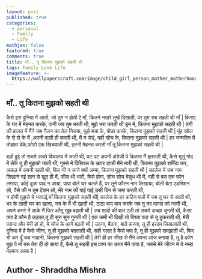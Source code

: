 ```yaml
---
layout: post
published: true
categories:
  - personal
  - Family
  - Life
mathjax: false
featured: true
comments: true
title: माँ.. तू कितना मुझको सहती थी
tags: Family Love Life
imagefeature: >-
  https://wallpaperscraft.com/image/child_girl_person_mother_motherhood_67599_1920x1080.jpg
---
```

## माँ.. तू कितना मुझको सहती थी


कैसे इस दुनिया में आती, जो तुम न होती ऐ माँ, 
कितने नखरे तुम्हें दिखाती, पर तुम सब सहती थी माँ |
किराए के घर में मेहनत करके, पानी जब तुम भरती थी, 
मुझे भरा करती थी ड्रम में, कितना मुझको सहती थी |
तंगी की हालत में मैंने जब गैलन का तेल गिराया, 
मुझे बचा के, पोछा करके, कितना मुझको सहती थी |
मुंह खोल के रो रो के मैं ,अपनी वाली ही करती थी, 
मैं न रोउं, यही सोच के, कितना मुझको सहती थी |
हर जन्मदिन में तोहफ़ा देके,फोटो एक खिचवाती थी, 
इतनी मेहनत करती माँ तू कितना मुझको सहती थी |

बड़ी हुई तो सबसे अच्छे विघालय में जाती थी, 
पट पट अपनी अंग्रेजी पे कितना मैं इतराती थी, 
कैसे भूलूं गोद में लेके तू ही मुझको जाती थी, 
गुस्से में प्रिंसिपल के ऊपर टाफी मैंने मारी थी, 
कितना तुझको शर्मिंदा कर, अकड़ में अपनी रहती थी, 
फिर भी न जाने क्यों अम्मा, कितना मुझको सहती थी |
कालेज में जब नाम लिखाने गई शान से खुद ही मैं, 
फीस थी भारी, कैसे होगा, सोच सोच बेसुध थी मैं, 
वहीं से बस एक फोन लगाया, कोई दूजा याद न आया, 
पापा बोले घर चलते हैं, पर तूने फौरन नाम लिखाया,
बोली बेटा एडमिशन लो, पैसे की न तुम टेंशन लो, 
मेरे नाम की पाई पाई,उसी दिन से जमा करती थी,  
न होगी मुझसे ये भरपाई,माँ कितना मुझको सहती थी| 
कालेज के हर कठिन पलों में जब तू घर से आती थी, 
भर के लाती घर का खाना, जम के मैं भी खाती थी, 
टाटा बाय बाय करके जब तू घर वापस को जाती थी, 
अपने कमरे में आके मैं फिर आँसू खूब बहाती थी |
जब शादी की बात उठी तो सबसे अच्छा चुनती थी, 
कैसा क्या है कौन है लड़का,तू ही सुन सुन गुनती थी |
एक कमी भी दिखी तो रिश्ता फट से तू ठुकराती थी, 
मेरी पसन्द और मेरी हां हो, ये सोच के आगे बढ़ती थी |
उठना, बैठना, बातें करना, तू ही हरदम सिखलाती थी,
दुनिया में है कैसे जीना, तू ही मुझको बतलाती थी, 
सही गलत है कैसे क्या है, तू ही मुझको समझाती थी, 
फिर भी कर दूँ जब नादानी, कितना मुझको सहती थी |
तेरी ही हर सीख से मैंने अपना आज बनाया है, 
तू है दर्पण मुझ पे माँ बस तेरा ही तो साया है, 
कैसे तू सहती इस प्रश्न का उत्तर मैंने पाया है, 
जबसे मेरे जीवन में ये नन्हा मेहमान आया है |

## Author - Shraddha Mishra